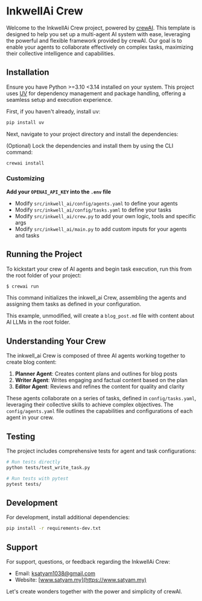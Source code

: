 # InkwellAi Crew

Welcome to the InkwellAi Crew project, powered by [crewAI](https://crewai.com). This template is designed to help you set up a multi-agent AI system with ease, leveraging the powerful and flexible framework provided by crewAI. Our goal is to enable your agents to collaborate effectively on complex tasks, maximizing their collective intelligence and capabilities.

## Installation

Ensure you have Python >=3.10 <3.14 installed on your system. This project uses [UV](https://docs.astral.sh/uv/) for dependency management and package handling, offering a seamless setup and execution experience.

First, if you haven't already, install uv:

```bash
pip install uv
```

Next, navigate to your project directory and install the dependencies:

(Optional) Lock the dependencies and install them by using the CLI command:
```bash
crewai install
```
### Customizing

**Add your `OPENAI_API_KEY` into the `.env` file**

- Modify `src/inkwell_ai/config/agents.yaml` to define your agents
- Modify `src/inkwell_ai/config/tasks.yaml` to define your tasks
- Modify `src/inkwell_ai/crew.py` to add your own logic, tools and specific args
- Modify `src/inkwell_ai/main.py` to add custom inputs for your agents and tasks

## Running the Project

To kickstart your crew of AI agents and begin task execution, run this from the root folder of your project:

```bash
$ crewai run
```

This command initializes the inkwell_ai Crew, assembling the agents and assigning them tasks as defined in your configuration.

This example, unmodified, will create a `blog_post.md` file with content about AI LLMs in the root folder.

## Understanding Your Crew

The inkwell_ai Crew is composed of three AI agents working together to create blog content:

1. **Planner Agent**: Creates content plans and outlines for blog posts
2. **Writer Agent**: Writes engaging and factual content based on the plan
3. **Editor Agent**: Reviews and refines the content for quality and clarity

These agents collaborate on a series of tasks, defined in `config/tasks.yaml`, leveraging their collective skills to achieve complex objectives. The `config/agents.yaml` file outlines the capabilities and configurations of each agent in your crew.

## Testing

The project includes comprehensive tests for agent and task configurations:

```bash
# Run tests directly
python tests/test_write_task.py

# Run tests with pytest
pytest tests/
```

## Development

For development, install additional dependencies:

```bash
pip install -r requirements-dev.txt
```

## Support

For support, questions, or feedback regarding the InkwellAi Crew:
- Email: ksatyam1038@gmail.com
- Website: [www.satyam.my](https://www.satyam.my)

Let's create wonders together with the power and simplicity of crewAI.
